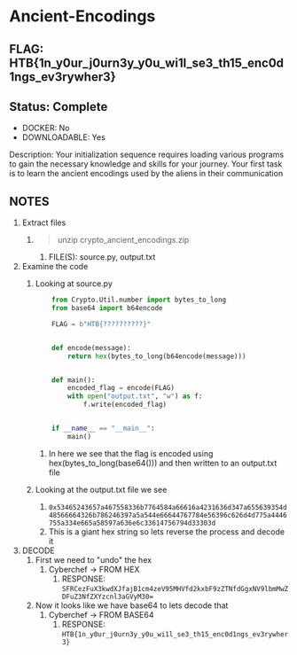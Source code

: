 # Ancient-Encodings

## FLAG: HTB{1n_y0ur_j0urn3y_y0u_wi1l_se3_th15_enc0d1ngs_ev3rywher3}

## Status: Complete

+ DOCKER: No
+ DOWNLOADABLE: Yes

Description: Your initialization sequence requires loading various programs to gain the necessary knowledge and skills for your journey. Your first task is to learn the ancient encodings used by the aliens in their communication

## NOTES

1. Extract files
   1. > unzip crypto_ancient_encodings.zip
      1. FILE(S): source.py, output.txt
2. Examine the code
   1. Looking at source.py

        ```py
            from Crypto.Util.number import bytes_to_long
            from base64 import b64encode

            FLAG = b"HTB{??????????}"


            def encode(message):
                return hex(bytes_to_long(b64encode(message)))


            def main():
                encoded_flag = encode(FLAG)
                with open("output.txt", "w") as f:
                    f.write(encoded_flag)


            if __name__ == "__main__":
                main()
        ```

      1. In here we see that the flag is encoded using hex(bytes_to_long(base64())) and then written to an output.txt file
   2. Looking at the output.txt file we see
      1. `0x53465243657a467558336b7764584a66616a4231636d347a655639354d48566664326b786246397a5a544e66644767784e56396c626d4d775a4446755a334e665a58597a636e6c33614756794d33303d`
      2. This is a giant hex string so lets reverse the process and decode it
3. DECODE
   1. First we need to "undo" the hex
      1. Cyberchef -> FROM HEX
         1. RESPONSE: `SFRCezFuX3kwdXJfajB1cm4zeV95MHVfd2kxbF9zZTNfdGgxNV9lbmMwZDFuZ3NfZXYzcnl3aGVyM30=`
   2. Now it looks like we have base64 to lets decode that
      1. Cyberchef -> FROM BASE64
         1. RESPONSE: `HTB{1n_y0ur_j0urn3y_y0u_wi1l_se3_th15_enc0d1ngs_ev3rywher3}`
